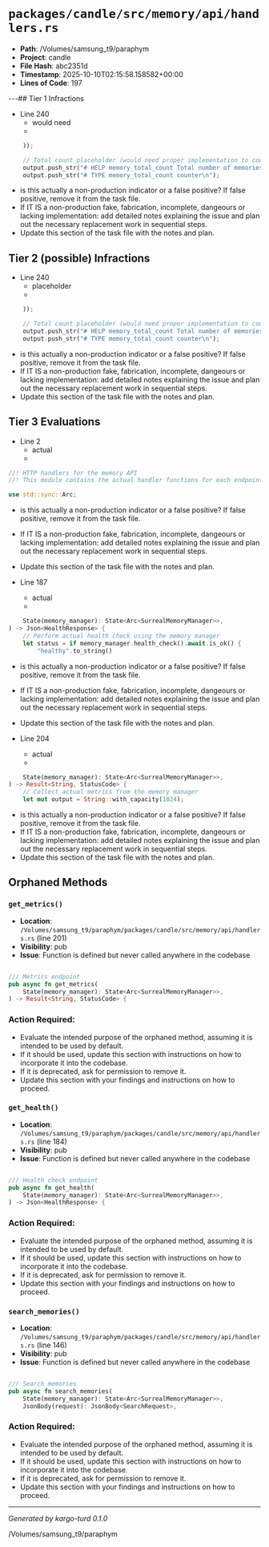 # `packages/candle/src/memory/api/handlers.rs`

- **Path**: /Volumes/samsung_t9/paraphym
- **Project**: candle
- **File Hash**: abc2351d  
- **Timestamp**: 2025-10-10T02:15:58.158582+00:00  
- **Lines of Code**: 197

---## Tier 1 Infractions 


- Line 240
  - would need
  - 

```rust
    ));

    // Total count placeholder (would need proper implementation to count all memories)
    output.push_str("# HELP memory_total_count Total number of memories\n");
    output.push_str("# TYPE memory_total_count counter\n");
```

- is this actually a non-production indicator or a false positive? If false positive, remove it from the task file.
- If IT IS a non-production fake, fabrication, incomplete, dangeours or lacking implementation: add detailed notes explaining the issue and plan out the necessary replacement work in sequential steps. 
- Update this section of the task file with the notes and plan.

## Tier 2 (possible) Infractions 


- Line 240
  - placeholder
  - 

```rust
    ));

    // Total count placeholder (would need proper implementation to count all memories)
    output.push_str("# HELP memory_total_count Total number of memories\n");
    output.push_str("# TYPE memory_total_count counter\n");
```

- is this actually a non-production indicator or a false positive? If false positive, remove it from the task file.
- If IT IS a non-production fake, fabrication, incomplete, dangeours or lacking implementation: add detailed notes explaining the issue and plan out the necessary replacement work in sequential steps. 
- Update this section of the task file with the notes and plan.

## Tier 3 Evaluations


- Line 2
  - actual
  - 

```rust
//! HTTP handlers for the memory API
//! This module contains the actual handler functions for each endpoint

use std::sync::Arc;
```

- is this actually a non-production indicator or a false positive? If false positive, remove it from the task file.
- If IT IS a non-production fake, fabrication, incomplete, dangeours or lacking implementation: add detailed notes explaining the issue and plan out the necessary replacement work in sequential steps. 
- Update this section of the task file with the notes and plan.


- Line 187
  - actual
  - 

```rust
    State(memory_manager): State<Arc<SurrealMemoryManager>>,
) -> Json<HealthResponse> {
    // Perform actual health check using the memory manager
    let status = if memory_manager.health_check().await.is_ok() {
        "healthy".to_string()
```

- is this actually a non-production indicator or a false positive? If false positive, remove it from the task file.
- If IT IS a non-production fake, fabrication, incomplete, dangeours or lacking implementation: add detailed notes explaining the issue and plan out the necessary replacement work in sequential steps. 
- Update this section of the task file with the notes and plan.


- Line 204
  - actual
  - 

```rust
    State(memory_manager): State<Arc<SurrealMemoryManager>>,
) -> Result<String, StatusCode> {
    // Collect actual metrics from the memory manager
    let mut output = String::with_capacity(1024);

```

- is this actually a non-production indicator or a false positive? If false positive, remove it from the task file.
- If IT IS a non-production fake, fabrication, incomplete, dangeours or lacking implementation: add detailed notes explaining the issue and plan out the necessary replacement work in sequential steps. 
- Update this section of the task file with the notes and plan.

## Orphaned Methods


### `get_metrics()`

- **Location**: `/Volumes/samsung_t9/paraphym/packages/candle/src/memory/api/handlers.rs` (line 201)
- **Visibility**: pub
- **Issue**: Function is defined but never called anywhere in the codebase

```rust

/// Metrics endpoint
pub async fn get_metrics(
    State(memory_manager): State<Arc<SurrealMemoryManager>>,
) -> Result<String, StatusCode> {
```

### Action Required:

- Evaluate the intended purpose of the orphaned method, assuming it is intended to be used by default.
- If it should be used, update this section with instructions on how to incorporate it into the codebase.
- If it is deprecated, ask for permission to remove it.
- Update this section with your findings and instructions on how to proceed.


### `get_health()`

- **Location**: `/Volumes/samsung_t9/paraphym/packages/candle/src/memory/api/handlers.rs` (line 184)
- **Visibility**: pub
- **Issue**: Function is defined but never called anywhere in the codebase

```rust

/// Health check endpoint
pub async fn get_health(
    State(memory_manager): State<Arc<SurrealMemoryManager>>,
) -> Json<HealthResponse> {
```

### Action Required:

- Evaluate the intended purpose of the orphaned method, assuming it is intended to be used by default.
- If it should be used, update this section with instructions on how to incorporate it into the codebase.
- If it is deprecated, ask for permission to remove it.
- Update this section with your findings and instructions on how to proceed.


### `search_memories()`

- **Location**: `/Volumes/samsung_t9/paraphym/packages/candle/src/memory/api/handlers.rs` (line 146)
- **Visibility**: pub
- **Issue**: Function is defined but never called anywhere in the codebase

```rust

/// Search memories
pub async fn search_memories(
    State(memory_manager): State<Arc<SurrealMemoryManager>>,
    JsonBody(request): JsonBody<SearchRequest>,
```

### Action Required:

- Evaluate the intended purpose of the orphaned method, assuming it is intended to be used by default.
- If it should be used, update this section with instructions on how to incorporate it into the codebase.
- If it is deprecated, ask for permission to remove it.
- Update this section with your findings and instructions on how to proceed.

---

*Generated by kargo-turd 0.1.0*

/Volumes/samsung_t9/paraphym